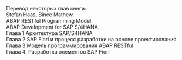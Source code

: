 Перевод некоторых глав книги:
<br> Stefan Haas, Bince Mathew.
<br> ABAP RESTful Programming Model.
<br> ABAP Development for SAP S/4HANA.
<br> Глава 1 Архитектура SAP/S4HANA
<br> Глава 2 SAP Fiori и процесс разработки на основе проектирования
<br> Глава 3 Модель программирования ABAP RESTful
<br> Глава 4. Разработка элементов SAP Fiori
